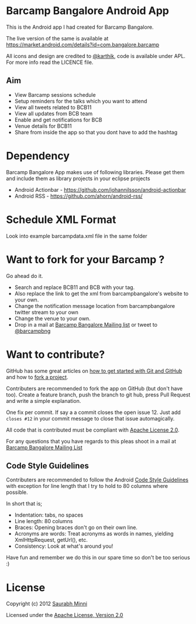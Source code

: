# Barcamp Bangalore Android App

This is the Android app I had created for Barcamp Bangalore. 

The live version of the same is available at https://market.android.com/details?id=com.bangalore.barcamp 

All icons and design are credited to [@karthik](http://twitter.com/karthik), code is available under APL. For more info read the LICENCE file.

## Aim

* View Barcamp sessions schedule
* Setup reminders for the talks which you want to attend
* View all tweets related to BCB11
* View all updates from BCB team
* Enable and get notifications for BCB
* Venue details for BCB11
* Share from inside the app so that you dont have to add the hashtag

# Dependency

Barcamp Bangalore App makes use of following libraries. Please get them and include them as library projects in your eclipse projects

* Android Actionbar - https://github.com/johannilsson/android-actionbar
* Android RSS - https://github.com/ahorn/android-rss/

# Schedule XML Format

Look into example barcampdata.xml file in the same folder

# Want to fork for your Barcamp ? 

Go ahead do it. 

* Search and replace BCB11 and BCB with your tag. 
* Also replace the link to get the xml from barcampbangalore's website to your own. 
* Change the notification message location from barcampbangalore twitter stream to your own
* Change the venue to your own.
* Drop in a mail at [Barcamp Bangalore Mailing list](http://tech.groups.yahoo.com/group/bangalore_barcamp/) or tweet to [@barcampbng](http://twitter.com/barcampbng)

# Want to contribute?

GitHub has some great articles on [how to get started with Git and GitHub](http://help.github.com/) and how to [fork a project](http://help.github.com/forking/).

Contributers are recommended to fork the app on GitHub (but don't have too). Create a feature branch, push the branch to git hub, press Pull Request and write a simple explanation.

One fix per commit. If say a a commit closes the open issue 12. Just add `closes #12` in your commit message to close that issue automagically.

All code that is contributed must be compliant with [Apache License 2.0](http://www.apache.org/licenses/LICENSE-2.0.html).

For any questions that you have regards to this pleas shoot in a mail at [Barcamp Bangalore Mailing List](http://tech.groups.yahoo.com/group/bangalore_barcamp/)

## Code Style Guidelines

Contributers are recommended to follow the Android [Code Style Guidelines](http://source.android.com/source/code-style.html) with exception for line length that I try to hold to 80 columns where possible.

In short that is;

* Indentation: tabs, no spaces
* Line length: 80 columns
* Braces: Opening braces don't go on their own line.
* Acronyms are words: Treat acronyms as words in names, yielding XmlHttpRequest, getUrl(), etc.
* Consistency: Look at what's around you!

Have fun and remember we do this in our spare time so don't be too serious :)

# License
Copyright (c) 2012 [Saurabh Minni](http://100rabh.com)

Licensed under the [Apache License, Version 2.0](http://www.apache.org/licenses/LICENSE-2.0.html)



